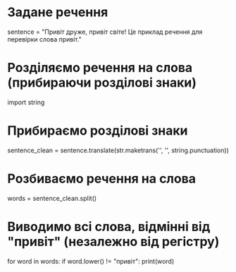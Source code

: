 # Задане речення
sentence = "Привіт друже, привіт світе! Це приклад речення для перевірки слова привіт."

# Розділяємо речення на слова (прибираючи розділові знаки)
import string
# Прибираємо розділові знаки
sentence_clean = sentence.translate(str.maketrans('', '', string.punctuation))

# Розбиваємо речення на слова
words = sentence_clean.split()

# Виводимо всі слова, відмінні від "привіт" (незалежно від регістру)
for word in words:
    if word.lower() != "привіт":
        print(word)
